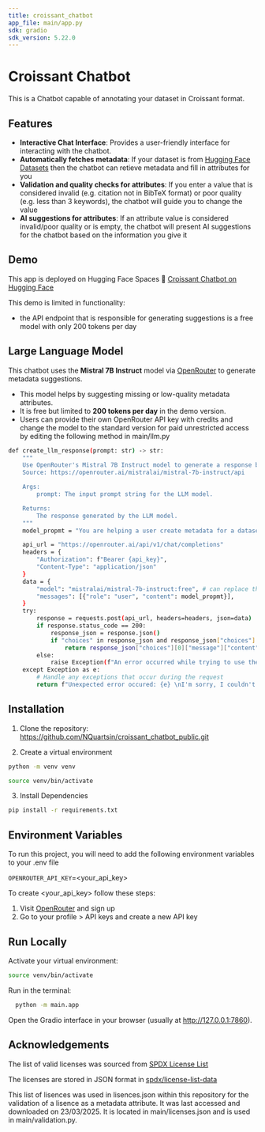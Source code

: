 ```yaml
---
title: croissant_chatbot
app_file: main/app.py
sdk: gradio
sdk_version: 5.22.0
---
```


# Croissant Chatbot

This is a Chatbot capable of annotating your dataset in Croissant format. 



## Features

- **Interactive Chat Interface**: Provides a user-friendly interface for interacting with the chatbot.
- **Automatically fetches metadata**: If your dataset is from [Hugging Face Datasets](https://huggingface.co/datasets) then the chatbot can retieve metadata and fill in attributes for you
- **Validation and quality checks for attributes**: If you enter a value that is considered invalid (e.g. citation not in BibTeX format) or poor quality (e.g. less than 3 keywords), the chatbot will guide you to change the value
- **AI suggestions for attributes**: If an attribute value is considered invalid/poor quality or is empty, the chatbot will present AI suggestions for the chatbot based on the information you give it 
## Demo

This app is deployed on Hugging Face Spaces
🔗 [Croissant Chatbot on Hugging Face](https://huggingface.co/spaces/NaomiQ/croissant_chatbot)


This demo is limited in functionality:
- the API endpoint that is responsible for generating suggestions is a free model with only 200 tokens per day




## Large Language Model 


This chatbot uses the **Mistral 7B Instruct** model via [OpenRouter](https://openrouter.ai/mistralai/mistral-7b-instruct:free) to generate metadata suggestions. 

- This model helps by suggesting missing or low-quality metadata attributes.
- It is free but limited to **200 tokens per day** in the demo version.
- Users can provide their own OpenRouter API key with credits and change the model to the standard version for paid unrestricted access by editing the following method in main/llm.py

```bash
def create_llm_response(prompt: str) -> str:
    """
    Use OpenRouter's Mistral 7B Instruct model to generate a response based on the provided prompt.
    Source: https://openrouter.ai/mistralai/mistral-7b-instruct/api 

    Args:
        prompt: The input prompt string for the LLM model.

    Returns:
        The response generated by the LLM model.
    """
    model_propmt = "You are helping a user create metadata for a dataset." + prompt

    api_url = "https://openrouter.ai/api/v1/chat/completions"
    headers = {
        "Authorization": f"Bearer {api_key}",
        "Content-Type": "application/json"
    }
    data = {
        "model": "mistralai/mistral-7b-instruct:free", # can replace this line with the following if free tokens run out: "model": "mistralai/mistral-7b-instruct"
        "messages": [{"role": "user", "content": model_propmt}],
    }
    try:
        response = requests.post(api_url, headers=headers, json=data)
        if response.status_code == 200:
            response_json = response.json()
            if "choices" in response_json and response_json["choices"]:
                return response_json["choices"][0]["message"]["content"]
        else:
            raise Exception(f"An error occurred while trying to use the LLM model.\n {response.status_code}: {response.text}")
    except Exception as e:
        # Handle any exceptions that occur during the request
        return f"Unexpected error occured: {e} \nI'm sorry, I couldn't process your request at the moment. Please try again later."
```

## Installation

1. Clone the repository:
https://github.com/NQuartsin/croissant_chatbot_public.git

2. Create a virtual environment 
```bash
python -m venv venv
```
```bash
source venv/bin/activate
```

3. Install Dependencies
```bash
pip install -r requirements.txt
```




## Environment Variables

To run this project, you will need to add the following environment variables to your .env file

`OPENROUTER_API_KEY`=<your_api_key>

To create <your_api_key> follow these steps:
1. Visit [OpenRouter](https://openrouter.ai) and sign up
2. Go to your profile > API keys and create a new API key


## Run Locally

Activate your virtual environment:
```bash
source venv/bin/activate
```

Run in the terminal:
```bash
  python -m main.app
```

Open the Gradio interface in your browser (usually at http://127.0.0.1:7860).



## Acknowledgements

The list of valid licenses was sourced from [SPDX License List](https://spdx.org/licenses/)

The licenses are stored in JSON format in [spdx/license-list-data](https://github.com/spdx/license-list-data/blob/main/json/licenses.json)

This list of lisences was used in lisences.json within this repository for the validation of a lisence as a metadata attribute. It was last accessed and downloaded on 23/03/2025. It is located in main/licenses.json and is used in main/validation.py.
